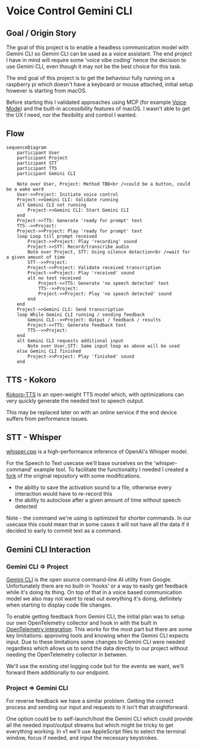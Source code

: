 # Voice Control Gemini CLI

## Goal / Origin Story

The goal of this project is to enable a headless communication model with Gemini CLI so Gemini CLI can be used as a voice assistant. The end project I have in mind will require some 'voice vibe coding' hence the decision to use Gemini CLI, even though it may not be the best choice for this task.

The end goal of this project is to get the behaviour fully running on a raspberry pi which doesn't have a keyboard or mouse attached, initial setup however is starting from macOS.

Before starting this I validated approaches using MCP (for example [Voice Mode](https://getvoicemode.com/)) and the built-in accessibility features of macOS. I wasn't able to get the UX I need, nor the flexibility and control I wanted.

## Flow

```mermaid
sequenceDiagram
    participant User
    participant Project
    participant STT
    participant TTS
    participant Gemini CLI

    Note over User, Project: Method TBD<br />could be a button, could be a wake word
    User->>Project: Initiate voice control
    Project->>Gemini CLI: Validate running
    alt Gemini CLI not running
        Project->>Gemini CLI: Start Gemini CLI
    end
    Project->>TTS: Generate 'ready for prompt' text
    TTS-->>Project: 
    Project->>Project: Play 'ready for prompt' text
    loop Loop till prompt received
        Project->>Project: Play 'recording' sound
        Project->>STT: Record/transcribe audio
        Note over Project, STT: Using silence detection<br />wait for a given amount of time
        STT-->>Project: 
        Project->>Project: Validate received transcription
        Project->>Project: Play 'received' sound
        alt no text received
            Project->>TTS: Generate 'no speech detected' text
            TTS-->>Project: 
            Project->>Project: Play 'no speech detected' sound
        end
    end
    Project->>Gemini CLI: Send transcription
    loop While Gemini CLI running / sending feedback
        Gemini CLI-->>Project: Output / feedback / results
        Project->>TTS: Generate feedback text
        TTS-->>Project: 
    end
    alt Gemini CLI requests additional input
        Note over User,STT: Same input loop as above will be used
    else Gemini CLI finished
        Project->>Project: Play 'finished' sound
    end
```

## TTS - Kokoro

[Kokoro-TTS](https://huggingface.co/spaces/hexgrad/Kokoro-TTS) is an open-weight TTS model which, with optimizations can very quickly generate the needed text to speech output.

This may be replaced later on with an online service if the end device suffers from performance issues.

## STT - Whisper

[whisper.cpp](https://github.com/ggml-org/whisper.cpp) is a high-performance inference of OpenAI's Whisper model.

For the Speech to Text usecase we'll base ourselves on the 'whisper-command' example tool. To facilitate the functionality I needed I created a [fork](https://github.com/msioen/whisper.cpp/blob/master/examples/command/command.cpp) of the original repository with some modifications.
- the ability to save the activation sound to a file, otherwise every interaction would have to re-record this
- the ability to autoclose after a given amount of time without speech detected

Note - the command we're using is optimized for shorter commands. In our usecase this could mean that in some cases it will not have all the data if it decided to early to commit text as a command.

## Gemini CLI Interaction

### Gemini CLI => Project

[Gemini CLI](https://github.com/google-gemini/gemini-cli) is the open source command-line AI utility from Google. Unfortunately there are no built-in 'hooks' or a way to easily get feedback while it's doing its thing. On top of that in a voice based communication model we also may not want to read out everything it's doing, definitely when starting to display code file changes.

To enable getting feedback from Gemini CLI, the initial plan was to setup our own OpenTelemetry collector and hook in with the built in [OpenTelemetry integration](https://github.com/google-gemini/gemini-cli/blob/main/docs/telemetry.md). This works for the most part but there are some key limitations: approving tools and knowing when the Gemini CLI expects input. Due to these limitations some changes to Gemini CLI were needed regardless which allows us to send the data directly to our project without needing the OpenTelemetry collector in between.

We'll use the existing otel logging code but for the events we want, we'll forward them additionally to our endpoint.

### Project => Gemini CLI

For reverse feedback we have a similar problem. Getting the correct process and sending our input and requests to it isn't that straightforward.

One option could be to self-launch/host the Gemini CLI which could provide all the needed input/output streams but which might be tricky to get everything working. In v1 we'll use AppleScript files to select the terminal window, focus if needed, and input the necessary keystrokes.
